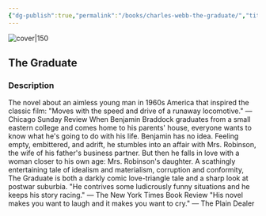 ```yaml
---
{"dg-publish":true,"permalink":"/books/charles-webb-the-graduate/","title":"\"The Graduate\"","tags":["classic","contemporary"]}
---
```




![cover|150](http://books.google.com/books/content?id=lcQpAAAAQBAJ&printsec=frontcover&img=1&zoom=1&edge=curl&source=gbs_api)

## The Graduate

### Description

The novel about an aimless young man in 1960s America that inspired the classic film: "Moves with the speed and drive of a runaway locomotive." — Chicago Sunday Review When Benjamin Braddock graduates from a small eastern college and comes home to his parents' house, everyone wants to know what he's going to do with his life. Benjamin has no idea. Feeling empty, embittered, and adrift, he stumbles into an affair with Mrs. Robinson, the wife of his father's business partner. But then he falls in love with a woman closer to his own age: Mrs. Robinson's daughter. A scathingly entertaining tale of idealism and materialism, corruption and conformity, The Graduate is both a darkly comic love-triangle tale and a sharp look at postwar suburbia. "He contrives some ludicrously funny situations and he keeps his story racing." — The New York Times Book Review "His novel makes you want to laugh and it makes you want to cry." — The Plain Dealer
```